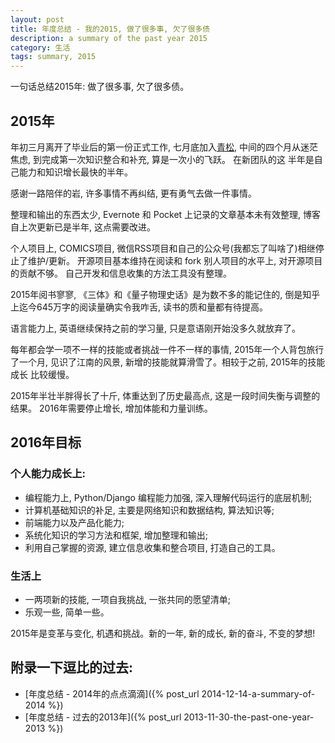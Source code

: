 ```yaml
---
layout: post
title: 年度总结 - 我的2015, 做了很多事, 欠了很多债
description: a summary of the past year 2015
category: 生活
tags: summary, 2015
---
```


一句话总结2015年: 做了很多事, 欠了很多债。
<!--more-->

## **2015年**

年初三月离开了毕业后的第一份正式工作, 七月底加入[青松](http://www.qssec.com), 中间的四个月从迷茫焦虑, 到完成第一次知识整合和补充, 算是一次小的飞跃。 在新团队的这
半年是自己能力和知识增长最快的半年。

感谢一路陪伴的岩, 许多事情不再纠结, 更有勇气去做一件事情。

整理和输出的东西太少, Evernote 和 Pocket 上记录的文章基本未有效整理, 博客自上次更新已是半年, 这点需要改进。

个人项目上, COMICS项目, 微信RSS项目和自己的公众号(我都忘了叫啥了)相继停止了维护/更新。 开源项目基本维持在阅读和 fork 别人项目的水平上, 对开源项目的贡献不够。 
自己开发和信息收集的方法工具没有整理。

2015年阅书寥寥, 《三体》和《量子物理史话》是为数不多的能记住的, 倒是知乎上迄今645万字的阅读量确实令我咋舌, 读书的质和量都有待提高。

语言能力上, 英语继续保持之前的学习量, 只是意语刚开始没多久就放弃了。

每年都会学一项不一样的技能或者挑战一件不一样的事情, 2015年一个人背包旅行了一个月, 见识了江南的风景, 新增的技能就算滑雪了。相较于之前, 2015年的技能成长
比较缓慢。

2015年半壮半胖得长了十斤, 体重达到了历史最高点, 这是一段时间失衡与调整的结果。 2016年需要停止增长, 增加体能和力量训练。

## **2016年目标**

### 个人能力成长上:

 - 编程能力上, Python/Django 编程能力加强, 深入理解代码运行的底层机制;
 - 计算机基础知识的补足, 主要是网络知识和数据结构, 算法知识等;
 - 前端能力以及产品化能力;
 - 系统化知识的学习方法和框架, 增加整理和输出;
 - 利用自己掌握的资源, 建立信息收集和整合项目, 打造自己的工具。

### 生活上

 - 一两项新的技能, 一项自我挑战, 一张共同的愿望清单;
 - 乐观一些, 简单一些。

2015年是变革与变化, 机遇和挑战。新的一年, 新的成长, 新的奋斗, 不变的梦想! 


## **附录一下逗比的过去**:

 - [年度总结 - 2014年的点点滴滴]({% post_url 2014-12-14-a-summary-of-2014 %})
 - [年度总结 - 过去的2013年]({% post_url 2013-11-30-the-past-one-year-2013 %})
 
